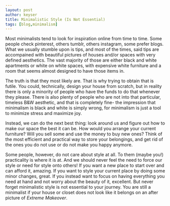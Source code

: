 ```yaml
---
layout: post
author: keyser
title: Minimalistic Style (Is Not Essential)
tags: [blog,minimalism]
---
```


Most minimalists tend to look for inspiration online from time to time. Some people check pinterest, others tumblr, others instagram, some prefer blogs. What we usually stumble upon is tips, and most of the times, said tips are accompained with beautiful pictures of houses and/or spaces with very defined aesthetics. The vast majority of those are either black and white apartments or white on white spaces, with expensive white furniture and a room that seems almost designed to have those items in.

The truth is that they most likely are. That is why trying to obtain that is futile. You could, technically, design your house from scratch, but in reality there is only a minority of people who have the funds to do that whenever they please. There is also plenty of people who are not into that particular, timeless B&W aesthetic, and that is completely fine- the impression that minimalism is black and white is simply wrong, for minimalism is just a tool to minimize stress and maximize joy.

Instead, we can do the next best thing: look around us and figure out how to make our space the best it can be. How would you arrange your current furniture? Will you sell some and use the money to buy new ones? Think of the most efficient and practical way to store your belongings, and get rid of the ones you do not use or do not make you happy anymore.

Some people, however, do not care about style at all. To them (maybe you!) practicality is where it is at. And we should never feel the need to force our style or need for style onto others! If you want a new place to start over and can afford it, amazing. If you want to style your current place by doing some minor changes, great. If you instead want to focus on having everything you need at hand and not worry about the beauty of it, excellent. But never forget minimalistic style is not essential to your journey. You are still a minimalist if your house or closet does not look like it belongs on an after picture of *Extreme Makeover*.